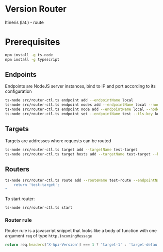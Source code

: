 # Version Router
Itineris (lat.) - route
# Prerequisites
```bash
npm install -g ts-node
npm install -g typescript
```
## Endpoints
Endpoints are NodeJS server instances, bind to IP and port according to its configuration
```bash
ts-node src/router-ctl.ts endpoint add --endpointName local
ts-node src/router-ctl.ts endpoint nodes add --endpointName local --nodeName local-node
ts-node src/router-ctl.ts endpoint node add --endpointName local --nodeName local-node --ip 0.0.0.0 --port 1111
ts-node src/router-ctl.ts endpoint set --endpointName test --tls-key key.pem --tls-cert cert.pem 
```
## Targets
Targets are addresses where requests can be routed
```bash
ts-node src/router-ctl.ts target add --targetName test-target
ts-node src/router-ctl.ts target hosts add --targetName test-target --host localhost:1234
```
## Routers
```bash
ts-node src/router-ctl.ts route add --routeName test-route --endpointName test --order 1 --rule "
    return 'test-target';
"
```
To start router:
```bash
ts-node src/router-ctl.ts start
```
### Router rule
Router rule is a javascript snippet that looks like a body of function with one argument `req` of type `http.IncomingMessage`
```typescript
return req.headers['X-Api-Version'] === 1 ? 'target-1' : 'target-default';
```
